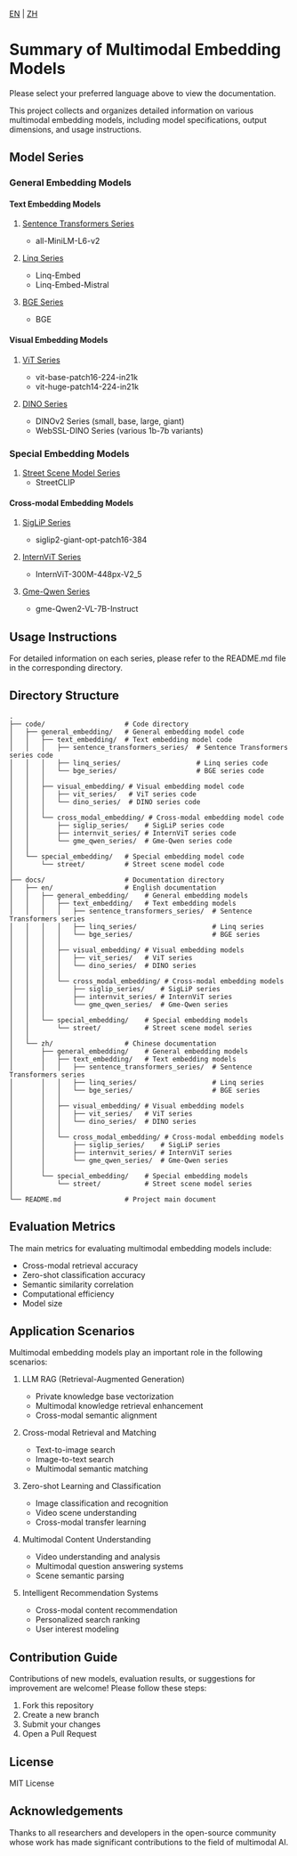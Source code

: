 [EN](README.md) | [ZH](../zh/README.md)

# Summary of Multimodal Embedding Models

Please select your preferred language above to view the documentation.

This project collects and organizes detailed information on various multimodal embedding models, including model specifications, output dimensions, and usage instructions.

## Model Series

### General Embedding Models

#### Text Embedding Models
1. [Sentence Transformers Series](general_embedding/text_embedding/sentence_transformers_series/README.md)
   - all-MiniLM-L6-v2

2. [Linq Series](general_embedding/text_embedding/linq_series/README.md)
   - Linq-Embed
   - Linq-Embed-Mistral

3. [BGE Series](general_embedding/text_embedding/bge_series/README.md)
   - BGE

#### Visual Embedding Models
1. [ViT Series](general_embedding/visual_embedding/vit_series/README.md)
   - vit-base-patch16-224-in21k
   - vit-huge-patch14-224-in21k

2. [DINO Series](general_embedding/visual_embedding/dino_series/README.md)
   - DINOv2 Series (small, base, large, giant)
   - WebSSL-DINO Series (various 1b-7b variants)

### Special Embedding Models
1. [Street Scene Model Series](special_embedding/street/README.md)
   - StreetCLIP

#### Cross-modal Embedding Models
1. [SigLiP Series](general_embedding/cross_modal_embedding/siglip_series/README.md)
   - siglip2-giant-opt-patch16-384

2. [InternViT Series](general_embedding/cross_modal_embedding/internvit_series/README.md)
   - InternViT-300M-448px-V2_5

3. [Gme-Qwen Series](general_embedding/cross_modal_embedding/gme_qwen_series/README.md)
   - gme-Qwen2-VL-7B-Instruct

## Usage Instructions

For detailed information on each series, please refer to the README.md file in the corresponding directory.

## Directory Structure

```
.
├── code/                    # Code directory
│   ├── general_embedding/   # General embedding model code
│   │   ├── text_embedding/  # Text embedding model code
│   │   │   ├── sentence_transformers_series/  # Sentence Transformers series code
│   │   │   ├── linq_series/                   # Linq series code
│   │   │   └── bge_series/                    # BGE series code
│   │   │
│   │   ├── visual_embedding/ # Visual embedding model code
│   │   │   ├── vit_series/   # ViT series code
│   │   │   └── dino_series/  # DINO series code
│   │   │
│   │   └── cross_modal_embedding/ # Cross-modal embedding model code
│   │       ├── siglip_series/    # SigLiP series code
│   │       ├── internvit_series/ # InternViT series code
│   │       └── gme_qwen_series/  # Gme-Qwen series code
│   │
│   └── special_embedding/   # Special embedding model code
│       └── street/          # Street scene model code
│
├── docs/                    # Documentation directory
│   ├── en/                  # English documentation
│   │   ├── general_embedding/    # General embedding models
│   │   │   ├── text_embedding/   # Text embedding models
│   │   │   │   ├── sentence_transformers_series/  # Sentence Transformers series
│   │   │   │   ├── linq_series/                   # Linq series
│   │   │   │   └── bge_series/                    # BGE series
│   │   │   │
│   │   │   ├── visual_embedding/ # Visual embedding models
│   │   │   │   ├── vit_series/   # ViT series
│   │   │   │   └── dino_series/  # DINO series
│   │   │   │
│   │   │   └── cross_modal_embedding/ # Cross-modal embedding models
│   │   │       ├── siglip_series/    # SigLiP series
│   │   │       ├── internvit_series/ # InternViT series
│   │   │       └── gme_qwen_series/  # Gme-Qwen series
│   │   │
│   │   └── special_embedding/    # Special embedding models
│   │       └── street/           # Street scene model series
│   │
│   └── zh/                  # Chinese documentation
│       ├── general_embedding/    # General embedding models
│       │   ├── text_embedding/   # Text embedding models
│       │   │   ├── sentence_transformers_series/  # Sentence Transformers series
│       │   │   ├── linq_series/                   # Linq series
│       │   │   └── bge_series/                    # BGE series
│       │   │
│       │   ├── visual_embedding/ # Visual embedding models
│       │   │   ├── vit_series/   # ViT series
│       │   │   └── dino_series/  # DINO series
│       │   │
│       │   └── cross_modal_embedding/ # Cross-modal embedding models
│       │       ├── siglip_series/    # SigLiP series
│       │       ├── internvit_series/ # InternViT series
│       │       └── gme_qwen_series/  # Gme-Qwen series
│       │
│       └── special_embedding/    # Special embedding models
│           └── street/           # Street scene model series
│
└── README.md                # Project main document
```

## Evaluation Metrics

The main metrics for evaluating multimodal embedding models include:

- Cross-modal retrieval accuracy
- Zero-shot classification accuracy
- Semantic similarity correlation
- Computational efficiency
- Model size

## Application Scenarios

Multimodal embedding models play an important role in the following scenarios:

1. LLM RAG (Retrieval-Augmented Generation)
   - Private knowledge base vectorization
   - Multimodal knowledge retrieval enhancement
   - Cross-modal semantic alignment

2. Cross-modal Retrieval and Matching
   - Text-to-image search
   - Image-to-text search
   - Multimodal semantic matching

3. Zero-shot Learning and Classification
   - Image classification and recognition
   - Video scene understanding
   - Cross-modal transfer learning

4. Multimodal Content Understanding
   - Video understanding and analysis
   - Multimodal question answering systems
   - Scene semantic parsing

5. Intelligent Recommendation Systems
   - Cross-modal content recommendation
   - Personalized search ranking
   - User interest modeling

## Contribution Guide

Contributions of new models, evaluation results, or suggestions for improvement are welcome! Please follow these steps:

1. Fork this repository
2. Create a new branch
3. Submit your changes
4. Open a Pull Request

## License

MIT License

## Acknowledgements

Thanks to all researchers and developers in the open-source community whose work has made significant contributions to the field of multimodal AI. 